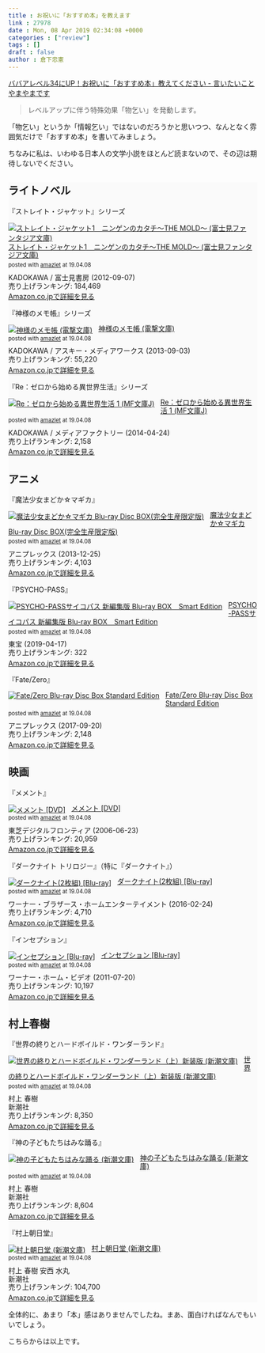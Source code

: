 ```yaml
---
title : お祝いに「おすすめ本」を教えます
link : 27978
date : Mon, 08 Apr 2019 02:34:08 +0000
categories : ["review"]
tags : []
draft : false
author : 倉下忠憲
---
```


<a href="https://yamama48.hatenablog.com/entry/bba34">ババアレベル34にUP！お祝いに「おすすめ本」教えてください - 言いたいことやまやまです</a>

<blockquote>
レベルアップに伴う特殊効果「物乞い」を発動します。
</blockquote>

「物乞い」というか「情報乞い」ではないのだろうかと思いつつ、なんとなく雰囲気だけで「おすすめ本」を書いてみましょう。

ちなみに私は、いわゆる日本人の文学小説をほとんど読まないので、その辺は期待しないでください。

<div style="background-color:#FAFAFA">

<h2>ライトノベル</h2>

『ストレイト・ジャケット』シリーズ

<div class="amazlet-box" style="margin-bottom:0px;"><div class="amazlet-image" style="float:left;margin:0px 12px 1px 0px;"><a href="http://www.amazon.co.jp/exec/obidos/ASIN/B009HPDHM2/rashita1000-22/ref=nosim/" name="amazletlink" target="_blank"><img src="https://images-fe.ssl-images-amazon.com/images/I/610lzPKlOfL._SL160_.jpg" alt="ストレイト・ジャケット1　ニンゲンのカタチ～THE MOLD～ (富士見ファンタジア文庫)" style="border: none;" /></a></div><div class="amazlet-info" style="line-height:120%; margin-bottom: 10px"><div class="amazlet-name" style="margin-bottom:10px;line-height:120%"><a href="http://www.amazon.co.jp/exec/obidos/ASIN/B009HPDHM2/rashita1000-22/ref=nosim/" name="amazletlink" target="_blank">ストレイト・ジャケット1　ニンゲンのカタチ～THE MOLD～ (富士見ファンタジア文庫)</a><div class="amazlet-powered-date" style="font-size:80%;margin-top:5px;line-height:120%">posted with <a href="http://www.amazlet.com/" title="amazlet" target="_blank">amazlet</a> at 19.04.08</div></div><div class="amazlet-detail">KADOKAWA / 富士見書房 (2012-09-07)<br />売り上げランキング: 184,469<br /></div><div class="amazlet-sub-info" style="float: left;"><div class="amazlet-link" style="margin-top: 5px"><a href="http://www.amazon.co.jp/exec/obidos/ASIN/B009HPDHM2/rashita1000-22/ref=nosim/" name="amazletlink" target="_blank">Amazon.co.jpで詳細を見る</a></div></div></div><div class="amazlet-footer" style="clear: left"></div></div>


『神様のメモ帳』シリーズ

<div class="amazlet-box" style="margin-bottom:0px;"><div class="amazlet-image" style="float:left;margin:0px 12px 1px 0px;"><a href="http://www.amazon.co.jp/exec/obidos/ASIN/B00F0KAML2/rashita1000-22/ref=nosim/" name="amazletlink" target="_blank"><img src="https://images-fe.ssl-images-amazon.com/images/I/510pkrYLLfL._SL160_.jpg" alt="神様のメモ帳 (電撃文庫)" style="border: none;" /></a></div><div class="amazlet-info" style="line-height:120%; margin-bottom: 10px"><div class="amazlet-name" style="margin-bottom:10px;line-height:120%"><a href="http://www.amazon.co.jp/exec/obidos/ASIN/B00F0KAML2/rashita1000-22/ref=nosim/" name="amazletlink" target="_blank">神様のメモ帳 (電撃文庫)</a><div class="amazlet-powered-date" style="font-size:80%;margin-top:5px;line-height:120%">posted with <a href="http://www.amazlet.com/" title="amazlet" target="_blank">amazlet</a> at 19.04.08</div></div><div class="amazlet-detail">KADOKAWA / アスキー・メディアワークス (2013-09-03)<br />売り上げランキング: 55,220<br /></div><div class="amazlet-sub-info" style="float: left;"><div class="amazlet-link" style="margin-top: 5px"><a href="http://www.amazon.co.jp/exec/obidos/ASIN/B00F0KAML2/rashita1000-22/ref=nosim/" name="amazletlink" target="_blank">Amazon.co.jpで詳細を見る</a></div></div></div><div class="amazlet-footer" style="clear: left"></div></div>

『Re：ゼロから始める異世界生活』シリーズ

<div class="amazlet-box" style="margin-bottom:0px;"><div class="amazlet-image" style="float:left;margin:0px 12px 1px 0px;"><a href="http://www.amazon.co.jp/exec/obidos/ASIN/B00I5BO0WA/rashita1000-22/ref=nosim/" name="amazletlink" target="_blank"><img src="https://images-fe.ssl-images-amazon.com/images/I/511naJIN1HL._SL160_.jpg" alt="Re：ゼロから始める異世界生活 1 (MF文庫J)" style="border: none;" /></a></div><div class="amazlet-info" style="line-height:120%; margin-bottom: 10px"><div class="amazlet-name" style="margin-bottom:10px;line-height:120%"><a href="http://www.amazon.co.jp/exec/obidos/ASIN/B00I5BO0WA/rashita1000-22/ref=nosim/" name="amazletlink" target="_blank">Re：ゼロから始める異世界生活 1 (MF文庫J)</a><div class="amazlet-powered-date" style="font-size:80%;margin-top:5px;line-height:120%">posted with <a href="http://www.amazlet.com/" title="amazlet" target="_blank">amazlet</a> at 19.04.08</div></div><div class="amazlet-detail">KADOKAWA / メディアファクトリー (2014-04-24)<br />売り上げランキング: 2,158<br /></div><div class="amazlet-sub-info" style="float: left;"><div class="amazlet-link" style="margin-top: 5px"><a href="http://www.amazon.co.jp/exec/obidos/ASIN/B00I5BO0WA/rashita1000-22/ref=nosim/" name="amazletlink" target="_blank">Amazon.co.jpで詳細を見る</a></div></div></div><div class="amazlet-footer" style="clear: left"></div></div>

<h2>アニメ</h2>

『魔法少女まどか☆マギカ』

<div class="amazlet-box" style="margin-bottom:0px;"><div class="amazlet-image" style="float:left;margin:0px 12px 1px 0px;"><a href="http://www.amazon.co.jp/exec/obidos/ASIN/B00G6LMJYW/rashita1000-22/ref=nosim/" name="amazletlink" target="_blank"><img src="https://images-fe.ssl-images-amazon.com/images/I/51IUreU8m-L._SL160_.jpg" alt="魔法少女まどか☆マギカ Blu-ray Disc BOX(完全生産限定版)" style="border: none;" /></a></div><div class="amazlet-info" style="line-height:120%; margin-bottom: 10px"><div class="amazlet-name" style="margin-bottom:10px;line-height:120%"><a href="http://www.amazon.co.jp/exec/obidos/ASIN/B00G6LMJYW/rashita1000-22/ref=nosim/" name="amazletlink" target="_blank">魔法少女まどか☆マギカ Blu-ray Disc BOX(完全生産限定版)</a><div class="amazlet-powered-date" style="font-size:80%;margin-top:5px;line-height:120%">posted with <a href="http://www.amazlet.com/" title="amazlet" target="_blank">amazlet</a> at 19.04.08</div></div><div class="amazlet-detail">アニプレックス (2013-12-25)<br />売り上げランキング: 4,103<br /></div><div class="amazlet-sub-info" style="float: left;"><div class="amazlet-link" style="margin-top: 5px"><a href="http://www.amazon.co.jp/exec/obidos/ASIN/B00G6LMJYW/rashita1000-22/ref=nosim/" name="amazletlink" target="_blank">Amazon.co.jpで詳細を見る</a></div></div></div><div class="amazlet-footer" style="clear: left"></div></div>


『PSYCHO-PASS』

<div class="amazlet-box" style="margin-bottom:0px;"><div class="amazlet-image" style="float:left;margin:0px 12px 1px 0px;"><a href="http://www.amazon.co.jp/exec/obidos/ASIN/B07M5WSCFD/rashita1000-22/ref=nosim/" name="amazletlink" target="_blank"><img src="https://images-fe.ssl-images-amazon.com/images/I/416eNm7pUPL._SL160_.jpg" alt="PSYCHO-PASSサイコパス 新編集版 Blu-ray BOX　Smart Edition" style="border: none;" /></a></div><div class="amazlet-info" style="line-height:120%; margin-bottom: 10px"><div class="amazlet-name" style="margin-bottom:10px;line-height:120%"><a href="http://www.amazon.co.jp/exec/obidos/ASIN/B07M5WSCFD/rashita1000-22/ref=nosim/" name="amazletlink" target="_blank">PSYCHO-PASSサイコパス 新編集版 Blu-ray BOX　Smart Edition</a><div class="amazlet-powered-date" style="font-size:80%;margin-top:5px;line-height:120%">posted with <a href="http://www.amazlet.com/" title="amazlet" target="_blank">amazlet</a> at 19.04.08</div></div><div class="amazlet-detail">東宝 (2019-04-17)<br />売り上げランキング: 322<br /></div><div class="amazlet-sub-info" style="float: left;"><div class="amazlet-link" style="margin-top: 5px"><a href="http://www.amazon.co.jp/exec/obidos/ASIN/B07M5WSCFD/rashita1000-22/ref=nosim/" name="amazletlink" target="_blank">Amazon.co.jpで詳細を見る</a></div></div></div><div class="amazlet-footer" style="clear: left"></div></div>


『Fate/Zero』

<div class="amazlet-box" style="margin-bottom:0px;"><div class="amazlet-image" style="float:left;margin:0px 12px 1px 0px;"><a href="http://www.amazon.co.jp/exec/obidos/ASIN/B06XVF31MX/rashita1000-22/ref=nosim/" name="amazletlink" target="_blank"><img src="https://images-fe.ssl-images-amazon.com/images/I/51Z-Q4Kg1tL._SL160_.jpg" alt="Fate/Zero Blu-ray Disc Box Standard Edition" style="border: none;" /></a></div><div class="amazlet-info" style="line-height:120%; margin-bottom: 10px"><div class="amazlet-name" style="margin-bottom:10px;line-height:120%"><a href="http://www.amazon.co.jp/exec/obidos/ASIN/B06XVF31MX/rashita1000-22/ref=nosim/" name="amazletlink" target="_blank">Fate/Zero Blu-ray Disc Box Standard Edition</a><div class="amazlet-powered-date" style="font-size:80%;margin-top:5px;line-height:120%">posted with <a href="http://www.amazlet.com/" title="amazlet" target="_blank">amazlet</a> at 19.04.08</div></div><div class="amazlet-detail">アニプレックス (2017-09-20)<br />売り上げランキング: 2,148<br /></div><div class="amazlet-sub-info" style="float: left;"><div class="amazlet-link" style="margin-top: 5px"><a href="http://www.amazon.co.jp/exec/obidos/ASIN/B06XVF31MX/rashita1000-22/ref=nosim/" name="amazletlink" target="_blank">Amazon.co.jpで詳細を見る</a></div></div></div><div class="amazlet-footer" style="clear: left"></div></div>


<h2>映画</h2>

『メメント』

<div class="amazlet-box" style="margin-bottom:0px;"><div class="amazlet-image" style="float:left;margin:0px 12px 1px 0px;"><a href="http://www.amazon.co.jp/exec/obidos/ASIN/B0000D8RO4/rashita1000-22/ref=nosim/" name="amazletlink" target="_blank"><img src="https://images-fe.ssl-images-amazon.com/images/I/51ejFdd175L._SL160_.jpg" alt="メメント [DVD]" style="border: none;" /></a></div><div class="amazlet-info" style="line-height:120%; margin-bottom: 10px"><div class="amazlet-name" style="margin-bottom:10px;line-height:120%"><a href="http://www.amazon.co.jp/exec/obidos/ASIN/B0000D8RO4/rashita1000-22/ref=nosim/" name="amazletlink" target="_blank">メメント [DVD]</a><div class="amazlet-powered-date" style="font-size:80%;margin-top:5px;line-height:120%">posted with <a href="http://www.amazlet.com/" title="amazlet" target="_blank">amazlet</a> at 19.04.08</div></div><div class="amazlet-detail">東芝デジタルフロンティア (2006-06-23)<br />売り上げランキング: 20,959<br /></div><div class="amazlet-sub-info" style="float: left;"><div class="amazlet-link" style="margin-top: 5px"><a href="http://www.amazon.co.jp/exec/obidos/ASIN/B0000D8RO4/rashita1000-22/ref=nosim/" name="amazletlink" target="_blank">Amazon.co.jpで詳細を見る</a></div></div></div><div class="amazlet-footer" style="clear: left"></div></div>


『ダークナイト トリロジー』（特に『ダークナイト』）

<div class="amazlet-box" style="margin-bottom:0px;"><div class="amazlet-image" style="float:left;margin:0px 12px 1px 0px;"><a href="http://www.amazon.co.jp/exec/obidos/ASIN/B019FBENAW/rashita1000-22/ref=nosim/" name="amazletlink" target="_blank"><img src="https://images-fe.ssl-images-amazon.com/images/I/51gDhkFzwnL._SL160_.jpg" alt="ダークナイト(2枚組) [Blu-ray]" style="border: none;" /></a></div><div class="amazlet-info" style="line-height:120%; margin-bottom: 10px"><div class="amazlet-name" style="margin-bottom:10px;line-height:120%"><a href="http://www.amazon.co.jp/exec/obidos/ASIN/B019FBENAW/rashita1000-22/ref=nosim/" name="amazletlink" target="_blank">ダークナイト(2枚組) [Blu-ray]</a><div class="amazlet-powered-date" style="font-size:80%;margin-top:5px;line-height:120%">posted with <a href="http://www.amazlet.com/" title="amazlet" target="_blank">amazlet</a> at 19.04.08</div></div><div class="amazlet-detail">ワーナー・ブラザース・ホームエンターテイメント (2016-02-24)<br />売り上げランキング: 4,710<br /></div><div class="amazlet-sub-info" style="float: left;"><div class="amazlet-link" style="margin-top: 5px"><a href="http://www.amazon.co.jp/exec/obidos/ASIN/B019FBENAW/rashita1000-22/ref=nosim/" name="amazletlink" target="_blank">Amazon.co.jpで詳細を見る</a></div></div></div><div class="amazlet-footer" style="clear: left"></div></div>


『インセプション』

<div class="amazlet-box" style="margin-bottom:0px;"><div class="amazlet-image" style="float:left;margin:0px 12px 1px 0px;"><a href="http://www.amazon.co.jp/exec/obidos/ASIN/B0050ICKEQ/rashita1000-22/ref=nosim/" name="amazletlink" target="_blank"><img src="https://images-fe.ssl-images-amazon.com/images/I/5155lES7WYL._SL160_.jpg" alt="インセプション [Blu-ray]" style="border: none;" /></a></div><div class="amazlet-info" style="line-height:120%; margin-bottom: 10px"><div class="amazlet-name" style="margin-bottom:10px;line-height:120%"><a href="http://www.amazon.co.jp/exec/obidos/ASIN/B0050ICKEQ/rashita1000-22/ref=nosim/" name="amazletlink" target="_blank">インセプション [Blu-ray]</a><div class="amazlet-powered-date" style="font-size:80%;margin-top:5px;line-height:120%">posted with <a href="http://www.amazlet.com/" title="amazlet" target="_blank">amazlet</a> at 19.04.08</div></div><div class="amazlet-detail">ワーナー・ホーム・ビデオ (2011-07-20)<br />売り上げランキング: 10,197<br /></div><div class="amazlet-sub-info" style="float: left;"><div class="amazlet-link" style="margin-top: 5px"><a href="http://www.amazon.co.jp/exec/obidos/ASIN/B0050ICKEQ/rashita1000-22/ref=nosim/" name="amazletlink" target="_blank">Amazon.co.jpで詳細を見る</a></div></div></div><div class="amazlet-footer" style="clear: left"></div></div>


<h2>村上春樹</h2>

『世界の終りとハードボイルド・ワンダーランド』

<div class="amazlet-box" style="margin-bottom:0px;"><div class="amazlet-image" style="float:left;margin:0px 12px 1px 0px;"><a href="http://www.amazon.co.jp/exec/obidos/ASIN/410100157X/rashita1000-22/ref=nosim/" name="amazletlink" target="_blank"><img src="https://images-fe.ssl-images-amazon.com/images/I/51K7C77kzKL._SL160_.jpg" alt="世界の終りとハードボイルド・ワンダーランド（上）新装版 (新潮文庫)" style="border: none;" /></a></div><div class="amazlet-info" style="line-height:120%; margin-bottom: 10px"><div class="amazlet-name" style="margin-bottom:10px;line-height:120%"><a href="http://www.amazon.co.jp/exec/obidos/ASIN/410100157X/rashita1000-22/ref=nosim/" name="amazletlink" target="_blank">世界の終りとハードボイルド・ワンダーランド（上）新装版 (新潮文庫)</a><div class="amazlet-powered-date" style="font-size:80%;margin-top:5px;line-height:120%">posted with <a href="http://www.amazlet.com/" title="amazlet" target="_blank">amazlet</a> at 19.04.08</div></div><div class="amazlet-detail">村上 春樹 <br />新潮社 <br />売り上げランキング: 8,350<br /></div><div class="amazlet-sub-info" style="float: left;"><div class="amazlet-link" style="margin-top: 5px"><a href="http://www.amazon.co.jp/exec/obidos/ASIN/410100157X/rashita1000-22/ref=nosim/" name="amazletlink" target="_blank">Amazon.co.jpで詳細を見る</a></div></div></div><div class="amazlet-footer" style="clear: left"></div></div>

『神の子どもたちはみな踊る』

<div class="amazlet-box" style="margin-bottom:0px;"><div class="amazlet-image" style="float:left;margin:0px 12px 1px 0px;"><a href="http://www.amazon.co.jp/exec/obidos/ASIN/4101001502/rashita1000-22/ref=nosim/" name="amazletlink" target="_blank"><img src="https://images-fe.ssl-images-amazon.com/images/I/41YTYB4XZ5L._SL160_.jpg" alt="神の子どもたちはみな踊る (新潮文庫)" style="border: none;" /></a></div><div class="amazlet-info" style="line-height:120%; margin-bottom: 10px"><div class="amazlet-name" style="margin-bottom:10px;line-height:120%"><a href="http://www.amazon.co.jp/exec/obidos/ASIN/4101001502/rashita1000-22/ref=nosim/" name="amazletlink" target="_blank">神の子どもたちはみな踊る (新潮文庫)</a><div class="amazlet-powered-date" style="font-size:80%;margin-top:5px;line-height:120%">posted with <a href="http://www.amazlet.com/" title="amazlet" target="_blank">amazlet</a> at 19.04.08</div></div><div class="amazlet-detail">村上 春樹 <br />新潮社 <br />売り上げランキング: 8,604<br /></div><div class="amazlet-sub-info" style="float: left;"><div class="amazlet-link" style="margin-top: 5px"><a href="http://www.amazon.co.jp/exec/obidos/ASIN/4101001502/rashita1000-22/ref=nosim/" name="amazletlink" target="_blank">Amazon.co.jpで詳細を見る</a></div></div></div><div class="amazlet-footer" style="clear: left"></div></div>

『村上朝日堂』

<div class="amazlet-box" style="margin-bottom:0px;"><div class="amazlet-image" style="float:left;margin:0px 12px 1px 0px;"><a href="http://www.amazon.co.jp/exec/obidos/ASIN/4101001324/rashita1000-22/ref=nosim/" name="amazletlink" target="_blank"><img src="https://images-fe.ssl-images-amazon.com/images/I/51Cftldi8ML._SL160_.jpg" alt="村上朝日堂 (新潮文庫)" style="border: none;" /></a></div><div class="amazlet-info" style="line-height:120%; margin-bottom: 10px"><div class="amazlet-name" style="margin-bottom:10px;line-height:120%"><a href="http://www.amazon.co.jp/exec/obidos/ASIN/4101001324/rashita1000-22/ref=nosim/" name="amazletlink" target="_blank">村上朝日堂 (新潮文庫)</a><div class="amazlet-powered-date" style="font-size:80%;margin-top:5px;line-height:120%">posted with <a href="http://www.amazlet.com/" title="amazlet" target="_blank">amazlet</a> at 19.04.08</div></div><div class="amazlet-detail">村上 春樹 安西 水丸 <br />新潮社 <br />売り上げランキング: 104,700<br /></div><div class="amazlet-sub-info" style="float: left;"><div class="amazlet-link" style="margin-top: 5px"><a href="http://www.amazon.co.jp/exec/obidos/ASIN/4101001324/rashita1000-22/ref=nosim/" name="amazletlink" target="_blank">Amazon.co.jpで詳細を見る</a></div></div></div><div class="amazlet-footer" style="clear: left"></div></div>

</div>

全体的に、あまり「本」感はありませんでしたね。まあ、面白ければなんでもいいでしょう。

こちらからは以上です。
